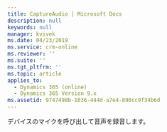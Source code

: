 ```yaml
---
title: CaptureAudio | Microsoft Docs
description: null
keywords: null
manager: kvivek
ms.date: 04/23/2019
ms.service: crm-online
ms.reviewer: ''
ms.suite: ''
ms.tgt_pltfrm: ''
ms.topic: article
applies_to:
  - Dynamics 365 (online)
  - Dynamics 365 Version 9.x
ms.assetid: 9747498b-1036-444d-a7e4-890cc9f34b6d
---
```

デバイスのマイクを呼び出して音声を録音します。
